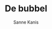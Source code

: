 ---
title: "De bubbel"
author: "Sanne Kanis"
isbn: ""
isbn13: "9789044638844"
rating: "1"
publisher: "Uitgeverij Prometheus"
pages: "232"
publishYear: "2019"
read: "2020"
goodreads_id: "46003502"
---